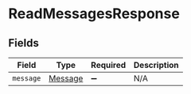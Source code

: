 # ReadMessagesResponse


## Fields

| Field                                     | Type                                      | Required                                  | Description                               |
| ----------------------------------------- | ----------------------------------------- | ----------------------------------------- | ----------------------------------------- |
| `message`                                 | [Message](../../models/shared/Message.md) | :heavy_minus_sign:                        | N/A                                       |